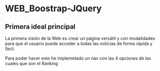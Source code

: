# WEB_Boostrap-JQuery

## Primera ideal principal
La primera visión de la Web es crear un página versátil y con modalidades para que el usuario puede acceder a todas las noticias de forma rápida y fácil.

Para poder hacer esto he implemetado un nav con las 4 opciones de las cuales que son el Ranking
